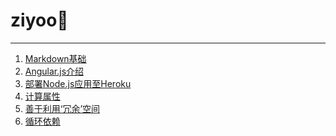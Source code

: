 # ziyoo🐶

-------

1. [Markdown基础][1]
2. [Angular.js介绍][2]
3. [部署Node.js应用至Heroku][3]
4. [计算属性][4]
5. [善于利用‘冗余’空间][5]
6. [循环依赖][6]



[1]:/032015/MarkDown语法.md
[2]:/032015/WhyAngular.md
[3]:/042015/Deploy-heroku.md
[4]:/052015/computedProperties.md
[5]:/022018/spacevspeed.md
[6]:/032018/requireInLoop.md